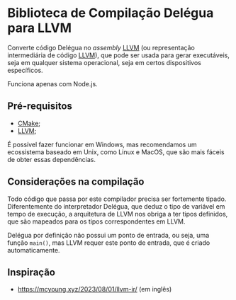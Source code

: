 # Biblioteca de Compilação Delégua para LLVM

Converte código Delégua no _assembly_ [LLVM](https://pt.wikipedia.org/wiki/LLVM) (ou representação intermediária de código [LLVM](https://pt.wikipedia.org/wiki/LLVM)), que pode ser usada para gerar executáveis, seja em qualquer sistema operacional, seja em certos dispositivos específicos. 

Funciona apenas com Node.js.

## Pré-requisitos

- [CMake](https://cmake.org/);
- [LLVM](https://llvm.org/);

É possível fazer funcionar em Windows, mas recomendamos um ecossistema baseado em Unix, como Linux e MacOS, que são mais fáceis de obter essas dependências.

## Considerações na compilação

Todo código que passa por este compilador precisa ser fortemente tipado. Diferentemente do interpretador Delégua, que deduz o tipo de variável em tempo de execução, a arquitetura de LLVM nos obriga a ter tipos definidos, que são mapeados para os tipos correspondentes em LLVM.

Delégua por definição não possui um ponto de entrada, ou seja, uma função `main()`, mas LLVM requer este ponto de entrada, que é criado automaticamente. 

## Inspiração

- https://mcyoung.xyz/2023/08/01/llvm-ir/ (em inglês)